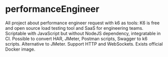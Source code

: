 # performanceEngineer

All project about performance engineer request with k6 as tools:
K6 is free and open source load testing tool and SaaS for engineering teams. Scriptable with JavaScript but without NodeJS dependency, integratable in CI. Possible to convert HAR, JMeter, Postman scripts, Swagger to k6 scripts. Alternative to JMeter. Support HTTP and WebSockets. Exists official Docker image.